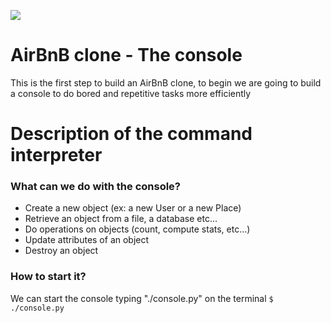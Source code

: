 ![](https://i.ibb.co/9TBvpkt/hbnb.png)
# AirBnB clone - The console
This is the first step to build an AirBnB clone, to begin we are going to build a console to do bored and repetitive tasks more efficiently


# Description of the command interpreter
### What can we do with the console?
  - Create a new object (ex: a new User or a new Place)
  - Retrieve an object from a file, a database etc…
  - Do operations on objects (count, compute stats, etc…)
  - Update attributes of an object
  - Destroy an object
 
 
### How to start it?
We can start the console typing "./console.py" on the terminal
`$ ./console.py`

